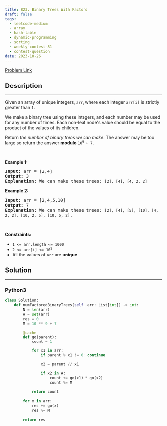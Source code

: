 ```yaml
---
title: 823. Binary Trees With Factors
draft: false
tags: 
  - leetcode-medium
  - array
  - hash-table
  - dynamic-programming
  - sorting
  - weekly-contest-81
  - contest-question
date: 2023-10-26
---
```


[Problem Link](https://leetcode.com/problems/binary-trees-with-factors/)

## Description

---
<p>Given an array of unique integers, <code>arr</code>, where each integer <code>arr[i]</code> is strictly greater than <code>1</code>.</p>

<p>We make a binary tree using these integers, and each number may be used for any number of times. Each non-leaf node&#39;s value should be equal to the product of the values of its children.</p>

<p>Return <em>the number of binary trees we can make</em>. The answer may be too large so return the answer <strong>modulo</strong> <code>10<sup>9</sup> + 7</code>.</p>

<p>&nbsp;</p>
<p><strong class="example">Example 1:</strong></p>

<pre>
<strong>Input:</strong> arr = [2,4]
<strong>Output:</strong> 3
<strong>Explanation:</strong> We can make these trees: <code>[2], [4], [4, 2, 2]</code></pre>

<p><strong class="example">Example 2:</strong></p>

<pre>
<strong>Input:</strong> arr = [2,4,5,10]
<strong>Output:</strong> 7
<strong>Explanation:</strong> We can make these trees: <code>[2], [4], [5], [10], [4, 2, 2], [10, 2, 5], [10, 5, 2]</code>.</pre>

<p>&nbsp;</p>
<p><strong>Constraints:</strong></p>

<ul>
	<li><code>1 &lt;= arr.length &lt;= 1000</code></li>
	<li><code>2 &lt;= arr[i] &lt;= 10<sup>9</sup></code></li>
	<li>All the values of <code>arr</code> are <strong>unique</strong>.</li>
</ul>


## Solution

---
### Python3
``` py title='binary-trees-with-factors'
class Solution:
    def numFactoredBinaryTrees(self, arr: List[int]) -> int:
        N = len(arr)
        A = set(arr)
        res = 0
        M = 10 ** 9 + 7

        @cache
        def go(parent):
            count = 1

            for x1 in arr:
                if parent % x1 != 0: continue

                x2 = parent // x1

                if x2 in A:
                    count += go(x1) * go(x2)
                    count %= M
            
            return count
        
        for x in arr:
            res += go(x)
            res %= M
        
        return res
```

